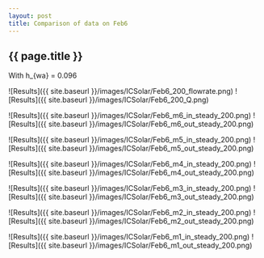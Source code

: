 ```yaml
---
layout: post
title: Comparison of data on Feb6
---
```

{{ page.title }}
-----------------
With h_{wa} = 0.096

![Results]({{ site.baseurl }}/images/ICSolar/Feb6_200_flowrate.png) ![Results]({{ site.baseurl }}/images/ICSolar/Feb6_200_Q.png)

![Results]({{ site.baseurl }}/images/ICSolar/Feb6_m6_in_steady_200.png) ![Results]({{ site.baseurl }}/images/ICSolar/Feb6_m6_out_steady_200.png)

![Results]({{ site.baseurl }}/images/ICSolar/Feb6_m5_in_steady_200.png) ![Results]({{ site.baseurl }}/images/ICSolar/Feb6_m5_out_steady_200.png)

![Results]({{ site.baseurl }}/images/ICSolar/Feb6_m4_in_steady_200.png) ![Results]({{ site.baseurl }}/images/ICSolar/Feb6_m4_out_steady_200.png)

![Results]({{ site.baseurl }}/images/ICSolar/Feb6_m3_in_steady_200.png) ![Results]({{ site.baseurl }}/images/ICSolar/Feb6_m3_out_steady_200.png)

![Results]({{ site.baseurl }}/images/ICSolar/Feb6_m2_in_steady_200.png) ![Results]({{ site.baseurl }}/images/ICSolar/Feb6_m2_out_steady_200.png)

![Results]({{ site.baseurl }}/images/ICSolar/Feb6_m1_in_steady_200.png) ![Results]({{ site.baseurl }}/images/ICSolar/Feb6_m1_out_steady_200.png)

